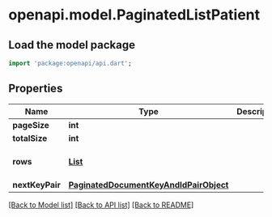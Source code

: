 # openapi.model.PaginatedListPatient

## Load the model package
```dart
import 'package:openapi/api.dart';
```

## Properties
Name | Type | Description | Notes
------------ | ------------- | ------------- | -------------
**pageSize** | **int** |  | 
**totalSize** | **int** |  | 
**rows** | [**List<Patient>**](Patient.md) |  | [default to const []]
**nextKeyPair** | [**PaginatedDocumentKeyAndIdPairObject**](PaginatedDocumentKeyAndIdPairObject.md) |  | [optional] 

[[Back to Model list]](../README.md#documentation-for-models) [[Back to API list]](../README.md#documentation-for-api-endpoints) [[Back to README]](../README.md)


